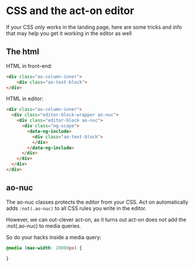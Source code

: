 # CSS and the act-on editor

If your CSS only works in the landing page, here are some tricks and info that may help you get it working in the editor as well


## The html

HTML in front-end:

```html
<div class="ao-column-inner">
    <div class="ao-text-block">
</div>
```

HTML in editor:

```html
<div class="ao-column-inner">
  <div class="editor-block-wrapper ao-nuc">
    <div class="editor-block ao-nuc">
      <div class="ng-scope">
        <data-ng-include>
          <div class="ao-text-block">
          </div>
        </data-ng-include>
      </div>
    </div>
  </div>
</div>
```

## ao-nuc

The ao-nuc classes protects the editor from your CSS.
Act on automatically adds `:not(.ao-nuc)` to all CSS rules you write in the editor.

However, we can out-clever act-on, as it turns out act-on does not add the :not(.ao-nuc) to media queries.

So do your hacks inside a media query:

```css
@media (max-width: 20000px) {

}
```
